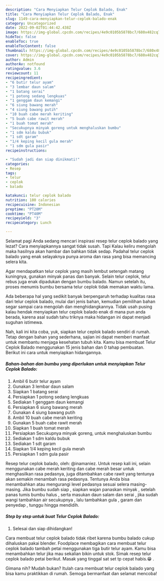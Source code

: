 ```yaml
---
description: "Cara Menyiapkan Telur Ceplok Balado, Enak"
title: "Cara Menyiapkan Telur Ceplok Balado, Enak"
slug: 1149-cara-menyiapkan-telur-ceplok-balado-enak
category: Uncategorized
date: 2022-09-02T01:44:42.438Z
image: https://img-global.cpcdn.com/recipes/4e9c0105b5878bc7/680x482cq70/telur-ceplok-balado-foto-resep-utama.jpg
hideToc: false
enableToc: true
enableTocContent: false
thumbnail: https://img-global.cpcdn.com/recipes/4e9c0105b5878bc7/680x482cq70/telur-ceplok-balado-foto-resep-utama.jpg
cover: https://img-global.cpcdn.com/recipes/4e9c0105b5878bc7/680x482cq70/telur-ceplok-balado-foto-resep-utama.jpg
author: Admin
authorAv: notfound
ratingvalue: 3.6
reviewcount: 11
recipeingredient:
- "6 butir telur ayam"
- "3 lembar daun salam"
- "1 batang serai"
- "1 potong sedang lengkuas"
- "1 genggam daun kemangi"
- "6 siung bawang merah"
- "4 siung bawang putih"
- "10 buah cabe merah keriting"
- "5 buah cabe rawit merah"
- "1 buah tomat merah"
- "Secukupnya minyak goreng untuk menghaluskan bumbu"
- "1 sdm kaldu bubuk"
- "1 sdt garam"
- "1/4 keping kecil gula merah"
- "1 sdm gula pasir"
recipeinstructions:

- "Sudah jadi dan siap dinikmati!"
categories:
- Resep
tags:
- telur
- ceplok
- balado

katakunci: telur ceplok balado 
nutrition: 180 calories
recipecuisine: Indonesian
preptime: "PT20M"
cooktime: "PT40M"
recipeyield: "3"
recipecategory: Lunch

---
```



Selamat pagi Anda sedang mencari inspirasi resep telur ceplok balado yang lezat? Cara menyiapkannya sangat tidak susah. Tapi Kalau keliru mengolah maka hasilnya akan hambar dan bahkan tidak sedap. Padahal telur ceplok balado yang enak selayaknya punya aroma dan rasa yang bisa memancing selera kita.


Agar mendapatkan telur ceplok yang masih lembut setengah matang kuningnya, gunakan minyak panas dan banyak. Selain telur ceplok, telur rebus juga enak dipadukan dengan bumbu balado. Namun setelah itu, proses menumis bumbu bersama telur ceplok tidak memakan waktu lama.

Ada beberapa hal yang sedikit banyak berpengaruh terhadap kualitas rasa dari telur ceplok balado, mulai dari jenis bahan, kemudian pemilihan bahan segar sampai cara mengolah dan menghidangkannya. Tidak usah pusing kalau hendak menyiapkan telur ceplok balado enak di mana pun anda berada, karena asal sudah tahu triknya maka hidangan ini dapat menjadi suguhan istimewa.


Nah, kali ini kita coba, yuk, siapkan telur ceplok balado sendiri di rumah. Tetap dengan bahan yang sederhana, sajian ini dapat memberi manfaat untuk membantu menjaga kesehatan tubuh kita. Kamu bisa membuat Telur Ceplok Balado menggunakan 15 jenis bahan dan 0 tahap pembuatan. Berikut ini cara untuk menyiapkan hidangannya.

<!--inarticleads1-->

##### Bahan-bahan dan bumbu yang diperlukan untuk menyiapkan Telur Ceplok Balado:

1. Ambil 6 butir telur ayam
1. Gunakan 3 lembar daun salam
1. Siapkan 1 batang serai
1. Persiapkan 1 potong sedang lengkuas
1. Sediakan 1 genggam daun kemangi
1. Persiapkan 6 siung bawang merah
1. Gunakan 4 siung bawang putih
1. Ambil 10 buah cabe merah keriting
1. Gunakan 5 buah cabe rawit merah
1. Siapkan 1 buah tomat merah
1. Persiapkan Secukupnya minyak goreng, untuk menghaluskan bumbu
1. Sediakan 1 sdm kaldu bubuk
1. Sediakan 1 sdt garam
1. Siapkan 1/4 keping kecil gula merah
1. Persiapkan 1 sdm gula pasir


Resep telur ceplok balado, oleh: @inamaniez. Untuk resep kali ini, selain menggunakan cabe merah keriting dan cabe merah besar untuk menghasilkan rasa pedasnya, juga ditambahkan cabe rawit yang tentunya akan semakin menambah rasa pedasnya. Tentunya Anda bisa menambahkan atau mengurangi level pedasnya sesuai selera masing-masing. Jika bumbu sudah siap , siapkan wajan panaskan minyak , setelah panas tumis bumbu halus , serta masukan daun salam dan serai , jika sudah wangi tambahkan air secukupnya , lalu tambahkan gula , garam dan penyedap , tunggu hingga mendidih. 

<!--inarticleads2-->

##### Step by step untuk buat Telur Ceplok Balado:


1. Selesai dan siap dihidangkan!

Cara membuat telur ceplok balado tidak ribet karena bumbu balado cukup dihaluskan pakai blender. Foodplace membagikan cara membuat telur ceplok balado tambah petai menggunakan tiga butir telur ayam. Kamu bisa menambahkan telur jika mau sekalian bikin untuk stok. Simak resep telur ceplok balado petai berikut. Masak yang tinggal sat set tp cepat habis.😁 . 

Gimana nih? Mudah bukan? Itulah cara membuat telur ceplok balado yang bisa kamu praktikkan di rumah. Semoga bermanfaat dan selamat mencoba!

